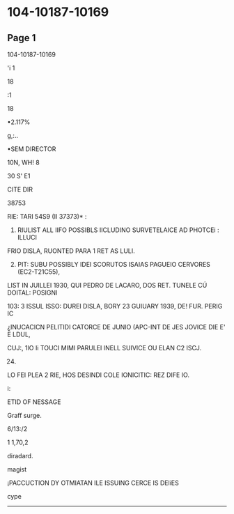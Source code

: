 # 104-10187-10169

## Page 1

104-10187-10169

'i 1

18

:1

18

•2.117%

g,:..

•SEM DIRECTOR

10N, WH! 8

30 S' E1

CITE DIR

38753

RIE: TARI 54S9 (II 37373)* :

1. RIULIST ALL IIFO POSSIBLS IICLUDINO SURVETELAICE AD PHOTCEi : ILLUCI

FRIO DISLA, RUONTED PARA 1 RET AS LULI.

2. PIT: SUBU POSSIBLY IDEI SCORUTOS ISAIAS PAGUEIO CERVORES (EC2-T21C55),

LIST IN JUILLEI 1930, QUI PEDRO DE LACARO, DOS RET. TUNELE CÚ DOITAL: POSIGNI

103: 3 ISSUL ISSO: DUREI DISLA, BORY 23 GUIUARY 1939, DE! FUR. PERIG IC

¿INUCACICN PELITIDI CATORCE DE JUNIO (APC-INT DE JES JOVICE DIE E' E LDUL,

CUJ:, 1IO Ii TOUCI MIMI PARULEI INELL SUIVICE OU ELAN C2 ISCJ.

24.

LO FEI PLEA 2 RIE, HOS DESINDI COLE IONICITIC: REZ DIFE IO.

i:

ETID OF NESSAGE

Graff surge.

6/13:/2

1 1,70,2

diradard.

magist

¡PACCUCTION DY OTMIATAN ILE ISSUING CERCE IS DEliES

cype

---

